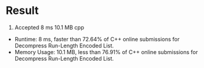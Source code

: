 # Result

1. Accepted 8 ms 10.1 MB cpp

- Runtime: 8 ms, faster than 72.64% of C++ online submissions for Decompress Run-Length Encoded List.
- Memory Usage: 10.1 MB, less than 76.91% of C++ online submissions for Decompress Run-Length Encoded List.
